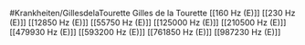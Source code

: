 #Krankheiten/GillesdelaTourette
Gilles de la Tourette
[[160 Hz (E)]]
[[230 Hz (E)]]
[[12850 Hz (E)]]
[[55750 Hz (E)]]
[[125000 Hz (E)]]
[[210500 Hz (E)]]
[[479930 Hz (E)]]
[[593200 Hz (E)]]
[[761850 Hz (E)]]
[[987230 Hz (E)]]